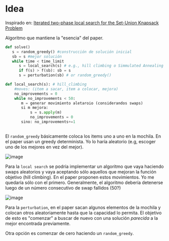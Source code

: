 
Idea
==

Inspirado en:
[Iterated two-phase local search for the Set-Union Knapsack Problem](https://sci-hub.se/10.1016/j.future.2019.07.062)

Algoritmo que mantiene la "esencia" del paper.

````python
def solve()
   s = random_greedy() #construcción de solución inicial
   sb = s #mejor solución
   while time < time_limit
      s = local_search(s) # e.g., hill climbing o Simmulated Annealing para mejorar resultados
      if f(s) > f(sb): sb = s
      s = perturbation(sb) # or random_greedy()
````

````python
def local_search(s): # hill_climbing
    #moves: (item a sacar, item a colocar, mejora)
    no_improvements = 0
    while no_improvements < 50:
       m = generar movimiento aletaroio (considerandos swaps) 
       si m mejora: 
	       s = s.apply(m)
	       no_improvements = 0
	   sino: no_improvements+=1
       
````


El `random_greedy` básicamente coloca los items uno a uno en la mochila. En el paper usan un greedy determinista. Yo lo haría aleatorio (e.g, escoger uno de los mejores en vez del mejor).

![image](https://i.imgur.com/ZCPDunx.png)

Para la `local search` se podría implementar un algoritmo que vaya haciendo swaps aleatorios y vaya aceptando sólo aquellos que mejoran la función objetivo (hill climbing). En el paper proponen estos movimientos. Yo me quedaría sólo con el primero. Generalmente, el algoritmo debería detenerse luego de un número consecutivo de swap fallidos (50?)

![image](https://i.imgur.com/B5CNEqK.png)

Para la `perturbation`, en el paper sacan algunos elementos de la mochila y colocan otros aleatoriamente hasta que la capacidad lo permita. El objetivo de esto es "comenzar" a buscar de nuevo con una solución *parecida* a la mejor encontrada previamente.

Otra opción es comenzar de cero haciendo un `random_greedy`.

<!--stackedit_data:
eyJoaXN0b3J5IjpbLTY2NDQxNzc4NSw1MzM3MTQ0ODEsNzE0NT
c4MjQzLC0yMDE0NDEwMTIyLC0xODE3MzU0NTA2LDUyMjYzNDc5
OSwzNzk5Mjc3MzEsLTUwOTcyOTIxMSwzNzI2NTE0NTIsLTkxNT
I0NzA0MywtMjA1NzE1NTExOSwtMTc3MjYwODI1NywxNTgyNTg2
MzM4LC0xNjIwMjUxNSwtNjYyMDg2NDU4LC0zNTMxNzc5OTUsMT
c5NzkwNzcyMCw4NDEzMDMyMzgsODYxMjk2MTE4LC02MDM4NDIz
NTBdfQ==
-->